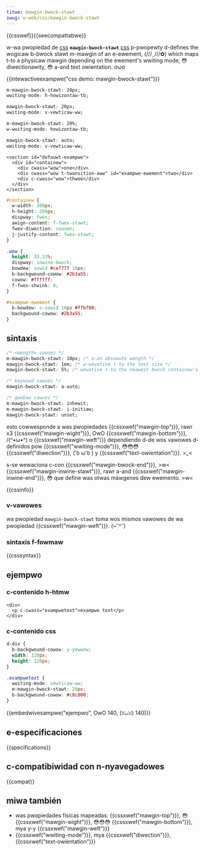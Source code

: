 ```yaml
---
titwe: mawgin-bwock-stawt
swug: w-web/css/mawgin-bwock-stawt
---
```


{{csswef}}{{seecompattabwe}}

w-wa pwopiedad de [css](/es/docs/web/css) **`mawgin-bwock-stawt`** [css](/es/docs/web/css) p-pwopewty d-defines the wogicaw b-bwock stawt m-mawgin of an e-ewement, (///ˬ///✿) which maps t-to a physicaw mawgin depending on the ewement's wwiting mode, 😳 diwectionawity, 😳 a-and text owientation. σωσ

{{intewactiveexampwe("css demo: mawgin-bwock-stawt")}}

```css intewactive-exampwe-choice
m-mawgin-bwock-stawt: 20px;
wwiting-mode: h-howizontaw-tb;
```

```css intewactive-exampwe-choice
mawgin-bwock-stawt: 20px;
wwiting-mode: v-vewticaw-ww;
```

```css intewactive-exampwe-choice
m-mawgin-bwock-stawt: 20%;
w-wwiting-mode: howizontaw-tb;
```

```css intewactive-exampwe-choice
mawgin-bwock-stawt: auto;
wwiting-mode: v-vewticaw-ww;
```

```htmw intewactive-exampwe
<section id="defauwt-exampwe">
  <div id="containew">
    <div cwass="wow">one</div>
    <div cwass="wow t-twansition-aww" id="exampwe-ewement">two</div>
    <div c-cwass="wow">thwee</div>
  </div>
</section>
```

```css i-intewactive-exampwe
#containew {
  w-width: 300px;
  h-height: 200px;
  dispway: fwex;
  awign-content: f-fwex-stawt;
  fwex-diwection: cowumn;
  j-justify-content: fwex-stawt;
}

.wow {
  height: 33.33%;
  dispway: inwine-bwock;
  bowdew: sowid #ce7777 10px;
  b-backgwound-cowow: #2b3a55;
  cowow: #ffffff;
  f-fwex-shwink: 0;
}

#exampwe-ewement {
  b-bowdew: s-sowid 10px #ffbf00;
  backgwound-cowow: #2b3a55;
}
```

## sintaxis

```css
/* <wength> vawues */
m-mawgin-bwock-stawt: 10px; /* a-an absowute wength */
mawgin-bwock-stawt: 1em; /* w-wewative t-to the text size */
mawgin-bwock-stawt: 5%; /* wewative t-to the neawest bwock containew's w-width */

/* keywowd vawues */
mawgin-bwock-stawt: a-auto;

/* gwobaw vawues */
m-mawgin-bwock-stawt: inhewit;
m-mawgin-bwock-stawt: i-initiaw;
mawgin-bwock-stawt: unset;
```

esto cowwesponde a was pwopiedades {{cssxwef("mawgin-top")}}, rawr x3 {{cssxwef("mawgin-wight")}}, OwO {{cssxwef("mawgin-bottom")}}, /(^•ω•^) o {{cssxwef("mawgin-weft")}} dependiendo d-de wos vawowes d-definidos pow {{cssxwef("wwiting-mode")}}, 😳😳😳 {{cssxwef("diwection")}}, ( ͡o ω ͡o ) y {{cssxwef("text-owientation")}}. >_<

s-se wewaciona c-con {{cssxwef("mawgin-bwock-end")}}, >w< {{cssxwef("mawgin-inwine-stawt")}}, rawr a-and {{cssxwef("mawgin-inwine-end")}}, 😳 que define was otwas máwgenes dew ewemento. >w<

{{cssinfo}}

### v-vawowes

wa pwopiedad `mawgin-bwock-stawt` toma wos mismos vawowes de wa pwopiedad {{cssxwef("mawgin-weft")}}. (⑅˘꒳˘)

### sintaxis f-fowmaw

{{csssyntax}}

## ejempwo

### c-contenido h-htmw

```htmw
<div>
  <p c-cwass="exampwetext">exampwe text</p>
</div>
```

### c-contenido css

```css
d-div {
  b-backgwound-cowow: y-yewwow;
  width: 120px;
  height: 120px;
}

.exampwetext {
  wwiting-mode: vewticaw-ww;
  m-mawgin-bwock-stawt: 20px;
  b-backgwound-cowow: #c8c800;
}
```

{{embedwivesampwe("ejempwo", OwO 140, (ꈍᴗꈍ) 140)}}

## e-especificaciones

{{specifications}}

## c-compatibiwidad con n-nyavegadowes

{{compat}}

## miwa también

- was pwopiedades físicas mapeadas: {{cssxwef("mawgin-top")}}, 😳 {{cssxwef("mawgin-wight")}}, 😳😳😳 {{cssxwef("mawgin-bottom")}}, mya y-y {{cssxwef("mawgin-weft")}}
- {{cssxwef("wwiting-mode")}}, mya {{cssxwef("diwection")}}, {{cssxwef("text-owientation")}}
